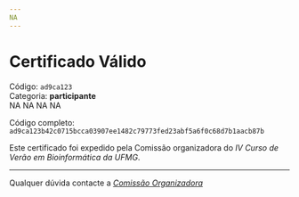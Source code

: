 ```yaml
---
NA
---
```


# Certificado Válido

Código: `ad9ca123`<br>
Categoria: **participante**<br>
NA
NA
NA
NA


Código completo: `ad9ca123b42c0715bcca03907ee1482c79773fed23abf5a6f0c68d7b1aacb87b`


Este certificado foi expedido pela Comissão organizadora do *IV Curso de Verão em Bioinformática da UFMG*.

----

Qualquer dúvida contacte a [_Comissão Organizadora_](<mailto:cursobioinfoufmg@gmail.com$subject=[Certificados]>)

